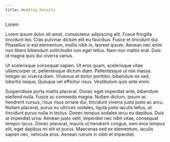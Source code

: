 ```yaml
---
title: Wedding Details
---
```

Lorem

Lorem ipsum dolor sit amet, consectetur adipiscing elit. Fusce fringilla tincidunt leo. Cras pulvinar dictum elit eu faucibus. Fusce et tincidunt dui. Phasellus in est elementum, mollis nibh in, laoreet ipsum. Aenean nec enim non libero bibendum sollicitudin non eget tellus. Nam non mattis erat. Duis id magna quis dui viverra varius.

Ut scelerisque consequat sapien. Ut eros quam, scelerisque vitae ullamcorper ut, pellentesque dictum diam. Pellentesque ut nisi massa. Integer ac viverra diam. Vivamus et tortor porttitor, bibendum ex sed, lobortis neque. Quisque vel efficitur risus. Vestibulum quis ante enim.

Suspendisse porta mattis placerat. Donec eget imperdiet ante, bibendum eleifend nulla. Fusce ac commodo magna. Nullam dictum, ipsum ac hendrerit cursus, risus risus ornare dui, tincidunt viverra justo justo ac arcu. Nullam placerat, purus eu ultrices sodales, ligula justo iaculis tellus, ut tincidunt purus nulla in lectus. Donec tempus sodales arcu eu dapibus. Duis at imperdiet urna. Aenean justo velit, imperdiet nec nibh vitae, consequat tempor lacus. Donec placerat, mauris ut hendrerit congue, sem eros tempus elit, eget dapibus mi elit et purus. Maecenas sed ex elementum, iaculis sapien nec, vehicula eros. Aenean rutrum in nibh et imperdiet.